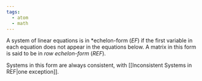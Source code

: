 ```yaml
---
tags:
  - atom
  - math
---
```

A system of linear equations is in *echelon-form (*EF*) if the first variable in each equation does not appear in the equations below. A matrix in this form is said to be in *row echelon-form* (*REF*).

Systems in this form are always consistent, with [[Inconsistent Systems in REF|one exception]].